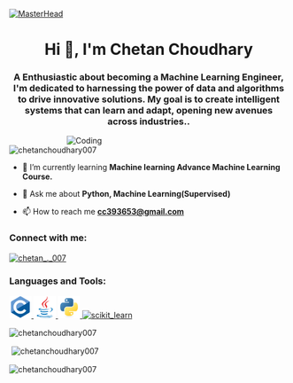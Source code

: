 [![MasterHead](https://user-images.githubusercontent.com/74038190/241765440-80728820-e06b-4f96-9c9e-9df46f0cc0a5.gif)](https://github.com/ChetanChoudhary007)
<h1 align="center">Hi 👋, I'm Chetan Choudhary</h1>
<h3 align="center">A Enthusiastic about becoming a Machine Learning Engineer, I'm dedicated to harnessing the power of data and algorithms to drive innovative solutions. My goal is to create intelligent systems that can learn and adapt, opening new avenues across industries..</h3>
<img align="right" alt="Coding" width="400" src="https://camo.githubusercontent.com/c1dcb74cc1c1835b1d716f5051499a2814c683c806b15f04b0eba492863703e9/68747470733a2f2f63646e2e6472696262626c652e636f6d2f75736572732f3733303730332f73637265656e73686f74732f363538313234332f6176656e746f2e676966">


<p align="left"> <img src="https://komarev.com/ghpvc/?username=chetanchoudhary007&label=Profile%20views&color=0e75b6&style=flat" alt="chetanchoudhary007" /> </p>

- 🌱 I’m currently learning **Machine learning Advance Machine Learning Course.**

- 💬 Ask me about **Python, Machine Learning(Supervised)**

- 📫 How to reach me **cc393653@gmail.com**

<h3 align="left">Connect with me:</h3>
<p align="left">
<a href="https://instagram.com/chetan_._007" target="blank"><img align="center" src="https://raw.githubusercontent.com/rahuldkjain/github-profile-readme-generator/master/src/images/icons/Social/instagram.svg" alt="chetan_._007" height="30" width="40" /></a>
</p>

<h3 align="left">Languages and Tools:</h3>
<p align="left"> <a href="https://www.cprogramming.com/" target="_blank" rel="noreferrer"> <img src="https://raw.githubusercontent.com/devicons/devicon/master/icons/c/c-original.svg" alt="c" width="40" height="40"/> </a> <a href="https://www.java.com" target="_blank" rel="noreferrer"> <img src="https://raw.githubusercontent.com/devicons/devicon/master/icons/java/java-original.svg" alt="java" width="40" height="40"/> </a> <a href="https://www.python.org" target="_blank" rel="noreferrer"> <img src="https://raw.githubusercontent.com/devicons/devicon/master/icons/python/python-original.svg" alt="python" width="40" height="40"/> </a> <a href="https://scikit-learn.org/" target="_blank" rel="noreferrer"> <img src="https://upload.wikimedia.org/wikipedia/commons/0/05/Scikit_learn_logo_small.svg" alt="scikit_learn" width="40" height="40"/> </a> </p>

<p><img align="center" src="https://github-readme-stats.vercel.app/api/top-langs?username=chetanchoudhary007&show_icons=true&locale=en&layout=compact" alt="chetanchoudhary007" /></p>

<p>&nbsp;<img align="center" src="https://github-readme-stats.vercel.app/api?username=chetanchoudhary007&show_icons=true&locale=en" alt="chetanchoudhary007" /></p>

<p><img align="center" src="https://github-readme-streak-stats.herokuapp.com/?user=chetanchoudhary007&" alt="chetanchoudhary007" /></p>

